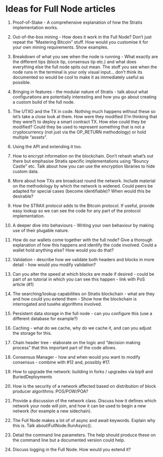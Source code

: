 # Ideas for Full Node articles 

1. Proof-of-Stake - A comprehensive explanation of how the Stratis implementation works.
2. Out-of-the-box mining - How does it work in the Full Node? Don’t just repeat the “Mastering Bitcoin” stuff. How would you customise it for your own mining requirements. Show examples.
3. Breakdown of what you see when the node is running - What exactly are the different tips (block tip, consensus tip etc.) and what does everything else the full node spits out mean. The stuff you see when the node runs in the terminal is your only visual input… don’t think its documented so would be cool to make it as immediately useful as possible.
4. Bringing in features - the modular nature of Stratis - talk about what configurations are potentially interesting and how you go about creating a custom build of the full node.
5. The UTXO and the TX in code. Nothing much happens without these so let’s take a close look at them. How were they modified (I’m thinking that they were?) to deploy a smart contract TX. How else could they be modified? Could they be used to represent something that is not a cryptocurrency (not just via the OP_RETURN methodology) or hold multiple “assets”.
6. Using the API and extending it too.
7. How to encrypt information on the blockchain. Don’t rehash what’s out there but emphasise Stratis specific implementations using “Bouncy Castle” etc. Talk about how you can use the encryption libraries to hide custom data.
8. More about how TXs are broadcast round the network. Include material on the methodology by which the network is widened. Could peers be adapted for special cases (become identifiable)? When would this be desirable?
9. How the STRAX protocol adds to the Bitcoin protocol. If useful, provide easy lookup so we can see the code for any part of the protocol implementation.
10. A deeper dive into behaviours - Writing your own behaviour by making use of their plugable nature.
11. How do our wallets come together with the full node? Give a thorough explanation of how this happens and identify the code involved. Could a wallet hold anything else? How would you do that?
12. Validation - describe how we validate both headers and blocks in more detail - how would you modify validation?
13. Can you alter the speed at which blocks are made if desired - could be part of an tutorial in which you can see this happen - link with PoS article (#1)
14. The searching/lookup capabilities on Stratis blockchain - what are they and how could you extend them - Show how the blockchain is interrogated and tusehe algorithms involved.
15. Persistent data storage in the full node - can you configure this (use a different database for example?)
16. Caching - what do we cache, why do we cache it, and can you adjust the storage for this.

17. Chain header tree - elaborate on the logic and “decision making process” that this important part of the code allows.
18. Consensus Manager - how and when would you want to modify consensus - combine with #12 and, possibly #17.
19. How to upgrade the network: building in forks / upgrades via bip9 and BuriedDeployments
20. How is the security of a network affected based on distribution of block producer algorithms: POS/POW/POA?
21. Provide a discussion of the network class. Discuss how it defines which network your node will join, and how it can be used to begin a new network (for example a new sidechain).
22. The Full Node makes a lot of  of async and await keywords. Explain why this is. Talk aboutIFullNode.RunAsync().
23. Detail the command line parameters. The help should produce these on the command line but a documented version could help.
24. Discuss logging in the Full Node. How would you extend it?
